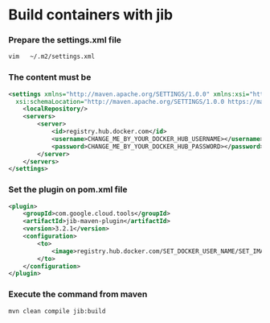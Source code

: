 # Build containers with jib


### Prepare the settings.xml file

```bash
vim   ~/.m2/settings.xml
```

### The content must be

```xml
<settings xmlns="http://maven.apache.org/SETTINGS/1.0.0" xmlns:xsi="http://www.w3.org/2001/XMLSchema-instance"
  xsi:schemaLocation="http://maven.apache.org/SETTINGS/1.0.0 https://maven.apache.org/xsd/settings-1.0.0.xsd">
    <localRepository/>
    <servers>
        <server>
            <id>registry.hub.docker.com</id>
            <username>CHANGE_ME_BY_YOUR_DOCKER_HUB_USERNAME></username>
            <password>CHANGE_ME_BY_YOUR_DOCKER_HUB_PASSWORD></password>
        </server>
    </servers>
</settings>
```

### Set the plugin on pom.xml file

```xml
<plugin>
    <groupId>com.google.cloud.tools</groupId>
    <artifactId>jib-maven-plugin</artifactId>
    <version>3.2.1</version>
    <configuration>
        <to>
            <image>registry.hub.docker.com/SET_DOCKER_USER_NAME/SET_IMAGE_NAME</image>
        </to>
    </configuration>
</plugin>
```

### Execute the command from maven
```bash
mvn clean compile jib:build
```



